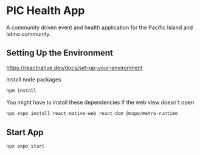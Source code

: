 # PIC Health App

A community driven event and health application for the Pacific Island and
latino community.

## Setting Up the Environment

https://reactnative.dev/docs/set-up-your-environment

Install node packages

```bash
npm install
```

You might have to install these dependencies if the web view doesn't open

```bash
npx expo install react-native-web react-dom @expo/metro-runtime
```

## Start App

```bash
npx expo start
```
